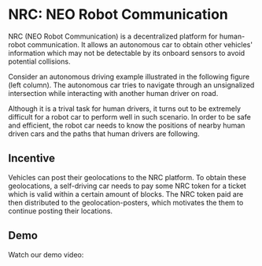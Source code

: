 # NRC: NEO Robot Communication

NRC (NEO Robot Communication) is a decentralized platform for human-robot communication. It allows an autonomous car to obtain other vehicles' information which may not be detectable by its onboard sensors to avoid potential collisions.

Consider an autonomous driving example illustrated in the following figure (left column). The autonomous car tries to navigate through an unsignalized intersection while interacting with another human driver on road.  

Although it is a trival task for human drivers, it turns out to be extremely difficult for a robot car to perform well in such scenario. In order to be safe and efficient, the robot car needs to know the positions of nearby human driven cars and the paths that human drivers are following.

## Incentive

Vehicles can post their geolocations to the NRC platform. 
To obtain these geolocations, a self-driving car needs to pay some NRC token for a ticket which is valid within a certain amount of blocks. 
The NRC token paid are then distributed to the geolocation-posters, which motivates the them to continue posting their locations.

## Demo

Watch our demo video: [](https://www.youtube.com/watch?v=R0IuDfLkoBs)


